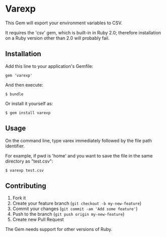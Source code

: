 # Varexp

This Gem will export your environment variables to CSV. 

It requires the 'csv' gem, which is built-in in Ruby 2.0; therefore installation on a Ruby version other than 
2.0 will probably fail.

## Installation

Add this line to your application's Gemfile:

    gem 'varexp'

And then execute:

    $ bundle

Or install it yourself as:

    $ gem install varexp

## Usage

On the command line, type varex immediately followed by the file path identifier. 

For example, if pwd is 'home' and you want to save the file in the same directory as "test.csv":

    $ varexp test.csv
    
## Contributing

1. Fork it
2. Create your feature branch (`git checkout -b my-new-feature`)
3. Commit your changes (`git commit -am 'Add some feature'`)
4. Push to the branch (`git push origin my-new-feature`)
5. Create new Pull Request

The Gem needs support for other versions of Ruby.
